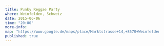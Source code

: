 ```yaml
---
title: Punky Reggae Party
where: Weinfelden, Schweiz
date: 2015-06-06
time: "20:00"
more-info: 
map: "https://www.google.de/maps/place/Marktstrasse+14,+8570+Weinfelden,+Suiza/@47.566555,9.1096391,17z/data=!3m1!4b1!4m2!3m1!1s0x479af1e44510ba73:0x38b23aa96dd825bd"
published: true
---
```

